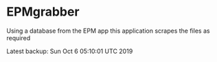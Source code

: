 # EPMgrabber
Using a database from the EPM app this application scrapes the files as required


Latest backup: Sun Oct 6 05:10:01 UTC 2019
